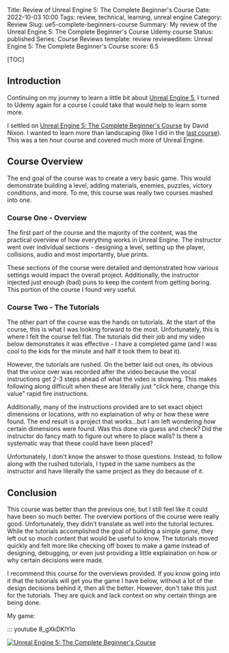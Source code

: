 Title: Review of Unreal Engine 5: The Complete Beginner's Course
Date: 2022-10-03 10:00
Tags: review, technical, learning, unreal engine
Category: Review
Slug: ue5-complete-beginners-course
Summary: My review of the Unreal Engine 5: The Complete Beginner's Course Udemy course
Status: published
Series: Course Reviews
template: review
revieweditem: Unreal Engine 5: The Complete Beginner's Course
score: 6.5

[TOC]

## Introduction

Continuing on my journey to learn a little bit about [Unreal Engine 5][unreal], I turned to Udemy again for a
course I could take that would help to learn some more.

I settled on [Unreal Engine 5: The Complete Beginner's Course][1] by David Nixon. I wanted to learn more than
landscaping (like I did in the [last course][2]). This was a ten hour course and covered much more of Unreal
Engine.

## Course Overview

The end goal of the course was to create a very basic game. This would demonstrate building a level, adding
materials, enemies, puzzles, victory conditions, and more. To me, this course was really two courses mashed into
one.

### Course One - Overview

The first part of the course and the majority of the content, was the practical overview of how everything works in
Unreal Engine. The instructor went over individual sections - designing a level, setting up the player, collisions, audio and
most importantly, blue prints.

These sections of the course were detailed and demonstrated how various settings would impact the overall project. Additionally,
the instructor injected just enough (bad) puns to keep the content from getting boring. This portion of the course I found very useful.

### Course Two - The Tutorials

The other part of the course was the hands on tutorials. At the start of the course, this is what I was looking forward to the most. Unfortunately,
this is where I felt the course fell flat. The tutorials did their job and my video below demonstrates it was effective - I have a completed game
(and I was cool to the kids for the minute and half it took them to beat it).

However, the tutorials are rushed. On the better laid out ones, its obvious that the voice over was recorded after the video because the vocal instructions
get 2-3 steps ahead of what the video is showing. This makes following along difficult when these are literally just "click here, change this value"
rapid fire instructions.

Additionally, many of the instructions provided are to set exact object dimensions or locations, with no explaination of why or how these were found.
The end result is a project that works...but I am left wondering _how_ certain dimensions were found. Was this done via guess and check? Did the
instructor do fancy math to figure out where to place walls? Is there a systematic way that these could have been placed?

Unfortunately, I don't know the answer to those questions. Instead, to follow along with the rushed tutorials, I typed in the same numbers as the instructor
and have literally the same project as they do because of it.


## Conclusion

This course was better than the previous one, but I still feel like it could have been so much better. The overview portions of the course were
really good. Unfortunately, they didn't translate as well into the tutorial lectures. While the tutorials accomplished the goal of building a
simple game, they left out so much content that would be useful to know. The tutorials moved quickly and felt more like checking off boxes to
make a game instead of designing, debugging, or even just providing a little explaination on how or why certain decisions were made.

I recommend this course for the overviews provided. If you know going into it that the tutorials will get you the game I have below, without a lot
of the design decisions behind it, then all the better. However, don't take this just for the tutorials. They are quick and lack context on why
certain things are being done.

My game:

::: youtube 8_gXkDKlYIo


[![Unreal Engine 5: The Complete Beginner's Course][certificate]][courselink]



 [1]: https://www.udemy.com/course/unreal-engine-5-the-complete-beginners-course/
 [2]: {filename}2022_09_20_UE5_realistic_environment_design_beginners.md
 [unreal]: https://www.unrealengine.com/en-US/unreal-engine-5
 [certificate]: {attach}images/UC-ue5-complete-beginners-course.jpg
 [courselink]: https://ude.my/UC-b0f6acd8-5f68-4f67-a64d-30bd1faee7da
